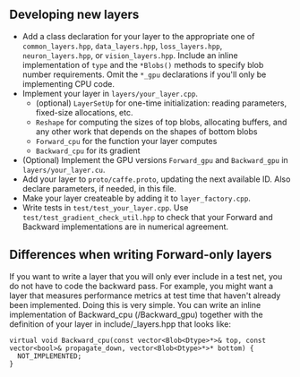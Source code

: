 ## Developing new layers

- Add a class declaration for your layer to the appropriate one of `common_layers.hpp`, `data_layers.hpp`, `loss_layers.hpp`, `neuron_layers.hpp`, or `vision_layers.hpp`. Include an inline implementation of `type` and the `*Blobs()` methods to specify blob number requirements. Omit the `*_gpu` declarations if you'll only be implementing CPU code.
- Implement your layer in `layers/your_layer.cpp`.
  * (optional) `LayerSetUp` for one-time initialization: reading parameters, fixed-size allocations, etc.
  * `Reshape` for computing the sizes of top blobs, allocating buffers, and any other work that depends on the shapes of bottom blobs
  * `Forward_cpu` for the function your layer computes
  * `Backward_cpu` for its gradient
- (Optional) Implement the GPU versions `Forward_gpu` and `Backward_gpu` in `layers/your_layer.cu`.
- Add your layer to `proto/caffe.proto`, updating the next available ID. Also declare parameters, if needed, in this file.
- Make your layer createable by adding it to `layer_factory.cpp`.
- Write tests in `test/test_your_layer.cpp`. Use `test/test_gradient_check_util.hpp` to check that your Forward and Backward implementations are in numerical agreement.

## Differences when writing Forward-only layers 
If you want to write a layer that you will only ever include in a test net, you do not have to code the backward pass. For example, you might want a layer that measures performance metrics at test time that haven't already been implemented.
Doing this is very simple. You can write an inline implementation of Backward_cpu (/Backward_gpu) together with the definition of your layer in include/<layertype>_layers.hpp that looks like:
````
virtual void Backward_cpu(const vector<Blob<Dtype>*>& top, const vector<bool>& propagate_down, vector<Blob<Dtype>*>* bottom) {
  NOT_IMPLEMENTED;
}
````
